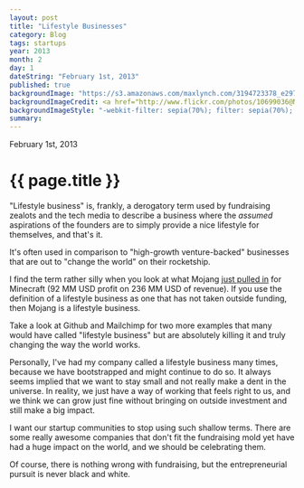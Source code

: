 ```yaml
---
layout: post
title: "Lifestyle Businesses"
category: Blog
tags: startups
year: 2013
month: 2
day: 1
dateString: "February 1st, 2013"
published: true
backgroundImage: "https://s3.amazonaws.com/maxlynch.com/3194723378_e297469102_b.jpg"
backgroundImageCredit: <a href="http://www.flickr.com/photos/10699036@N08/3194723378/" target="_blank">fredpanassac</a>
backgroundImageStyle: "-webkit-filter: sepia(70%); filter: sepia(70%); -moz-filter: sepia(70%);"
summary: 
---
```


<p class="meta">February 1st, 2013</p>

# {{ page.title }} #

"Lifestyle business" is, frankly, a derogatory term used by fundraising zealots and the tech media to describe a business where the *assumed* aspirations of the founders are to simply provide a nice lifestyle for themselves, and that's it.

It's often used in comparison to "high-growth venture-backed" businesses that are out to "change the world" on their rocketship.

I find the term rather silly when you look at what Mojang [just pulled in](http://news.ycombinator.com/item?id=5151227) for Minecraft (92 MM USD profit on 236 MM USD of revenue). If you use the definition of a lifestyle business as one that has not taken outside funding, then Mojang is a lifestyle business.

Take a look at Github and Mailchimp for two more examples that many would have called "lifestyle business" but are absolutely killing it and truly changing the way the world works.

Personally, I've had my company called a lifestyle business many times, because we have bootstrapped and might continue to do so. It always seems implied that we want to stay small and not really make a dent in the universe. In reality, we just have a way of working that feels right to us, and we think we can grow just fine without bringing on outside investment and still make a big impact.

I want our startup communities to stop using such shallow terms. There are some really awesome companies that don't fit the fundraising mold yet have had a huge impact on the world, and we should be celebrating them.

Of course, there is nothing wrong with fundraising, but the entrepreneurial pursuit is never black and white.

